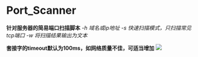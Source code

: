 # Port_Scanner
**针对服务器的简易端口扫描脚本**
*-h 域名或ip地址*
*-s 快速扫描模式，只扫描常见tcp端口* 
*-w 将扫描结果输出为文本*

**套接字的timeout默认为100ms，如网络质量不佳，可适当增加**
![](https://github.com/EddieIvan01/Port_Scanner/demo.png)
